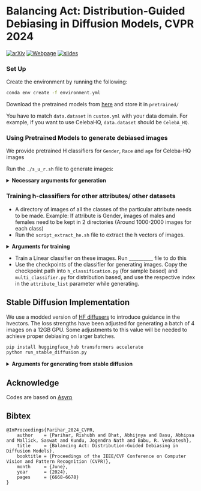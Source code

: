 # Balancing Act: Distribution-Guided Debiasing in Diffusion Models, CVPR 2024 

[![arXiv](https://img.shields.io/badge/arxiv-2309.05569-red)](https://arxiv.org/abs/2402.18206)
[![Webpage](https://img.shields.io/badge/Webpage-green)](https://ab-34.github.io/balancing_act/)
[![slides](https://img.shields.io/badge/Slides-orange)](https://docs.google.com/presentation/d/1mQOl3KH9ddcouBA11-VarATyyhAiGl8nK94ot0aQe14/edit?usp=sharing)

### Set Up 
Create the environment by running the following:
```bash
conda env create -f environment.yml
```
Download the pretrained models from [here](https://1drv.ms/u/s!AkQjJhxDm0Fyhqp_4gkYjwVRBe8V_w?e=Et3ITH) and store it in `pretrained/`

You have to match `data.dataset` in `custom.yml` with your data domain. For example, if you want to use CelebaHQ, `data.dataset` should be `CelebA_HQ`. 

### Using Pretrained Models to generate debiased images
We provide pretrained H classifiers for  `Gender`, `Race` and `age` for Celeba-HQ images

Run the `./s_u_r.sh` file to generate images:

<details>
<summary><span style="font-weight: bold;">Necessary arguments for generation</span></summary>

- `exp`: Path that the images should be stored in.
- `edit_attr`: Attribute to edit. But not used for now. you can use `./utils/text_dic.py` to predefined source-target text pairs or define new pair. 
- `n_test_img` : How many images should be generated?
- `attribute_list` : Attribute to be balanced: [1,0,0,0 - Eyeglasses, 0,1,0,0 - Gender, 0,0,1,0 - Race] [For multi attributes, add 1's accordingly, ex: 1,1,0,0 = Eyeglasses+ Gender]
- `scale` : Guidance scale [Hyperparameter] Refer to __ section for scale of the attributes in the paper, if not present, needs to be tuned
- `just_precompute` : False

Vanilla Generation:
- `vanilla_generation` : True

Sample based Generation:
- `vanilla_generation` : False
- `sample` : True
- `bs_test` : 1
- `male` : 0/1 [Binary, for each class of the attribute. Example: for gender, 0->Female, 1->Male]

Distribution based Generation:
- `vanilla_generation` : False
- `sample` : False
- `bs_test` : 100 (if any other, scale needs to be tuned accordingly) (higher the batch size, better is the guidance)
- `male` : Fraction of each class. example: for gender, 0.5 = 50% Male, 50% Female generations
</details>

### Training h-classifiers for other attributes/ other datasets
- A directory of images of all the classes of the particular attribute needs to be made. Example: If attribute is Gender, images of males and females need to be kept in 2 directories (Around 1000-2000 images for each class)
- Run the  `script_extract_he.sh` file to extract the h vectors of images.

<details>
<summary><span style="font-weight: bold;">Arguments for training</span></summary>

- `just_precompute`: True
- `test_path_one` : Path containing the images whose h-vectors should be generated.
- `savepath` : Path where the h vectors need to be saved.
</details>

- Train a Linear classifier on these images. Run __________ file to do this
- Use the checkpoints of the classifier for generating images. Copy the checkpoint path into `h_classification.py` (for sample based) and `multi_classifier.py` for distribution based, and use the respective index in the  `attribute_list` parameter while generating.


## Stable Diffusion Implementation
We use a modded version of [HF diffusers](https://github.com/huggingface/diffusers) to introduce guidance in the hvectors. The loss strengths have been adjusted for generating a batch of 4 images on a 12GB GPU. Some adjustments to this value will be needed to achieve proper debiasing on larger batches.

```bash
pip install huggingface_hub transformers accelerate
python run_stable_diffusion.py
```

<details>
<summary><span style="font-weight: bold;">Arguments for generating from stable diffusion</span></summary>

- `original_prompt`: The prompt of the subject that needs to be generated. Ex: person, doctor, constsruction worker, firefighter, etc.
- `negative_prompt`: We inherit this from a [discussion thread in HF](https://huggingface.co/spaces/stabilityai/stable-diffusion/discussions/7857#63bee17e20784381e8e54d33) and found it suitable for humans and most subjects covered in our paper.
- `MODE`: We offer two solutions: `sampled` and `distribution`. The former allows us to generate samples solely for a particular biased class (e.g., all males), while the latter generates a balanced distribution.
- `checkpoint_path`: The path to the pretrained classifiers.
- `loss_strength`: The multiplier to the guidance strength of the classifier for strong effects.
- `scaling_strength`: The multiplier to the guidance strength of the classifier for milder effects.

</details>

## Acknowledge
Codes are based on [Asyrp](https://github.com/kwonminki/Asyrp_official)


## Bibtex
```
@InProceedings{Parihar_2024_CVPR,
    author    = {Parihar, Rishubh and Bhat, Abhijnya and Basu, Abhipsa and Mallick, Saswat and Kundu, Jogendra Nath and Babu, R. Venkatesh},
    title     = {Balancing Act: Distribution-Guided Debiasing in Diffusion Models},
    booktitle = {Proceedings of the IEEE/CVF Conference on Computer Vision and Pattern Recognition (CVPR)},
    month     = {June},
    year      = {2024},
    pages     = {6668-6678}
}
```
